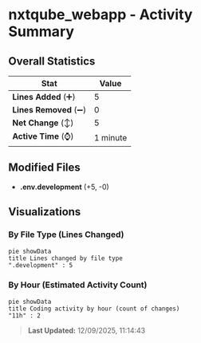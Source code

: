 # nxtqube_webapp - Activity Summary 

## Overall Statistics

| Stat                   | Value                                                             |
| ---------------------- | ----------------------------------------------------------------- |
| **Lines Added** (➕)   | 5                                          |
| **Lines Removed** (➖) | 0                                        |
| **Net Change** (↕)    | 5                |
| **Active Time** (⌚)   | 1 minute |


## Modified Files
- **.env.development** (+5, -0)

## Visualizations

### By File Type (Lines Changed)

```mermaid
pie showData
title Lines changed by file type
".development" : 5
```

### By Hour (Estimated Activity Count)

```mermaid
pie showData
title Coding activity by hour (count of changes)
"11h" : 2
```


> **Last Updated:** 12/09/2025, 11:14:43